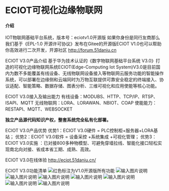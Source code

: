 # ECIOT可视化边缘物联网

#### 介绍
IOT物联网基础平台系统，版本号：eciotv1.0开源版 如果你身份是同行友商那么我们基于《EPL-1.0 开源许可协议》发布在Gitee的开源版ECIOT V1.0也可以帮助你高效进行二次开发，开源社区 http://forum.51daniu.cn  



ECIOT V3.0产品介绍
基于华为技术认证的《数字物联网基础平台系统 V3.0》打造的可视化边缘物联网系统ECIOT(Edge-Computing Iot System)V3.0是目前国内为数不多能覆盖有线设备、无线物联网设备接入等物联网云服务功能的智能操作系统，可以部署在边缘侧和云端同时为万物互联提供可靠安全稳定的终端接入、协议适配、智能策略、数据存储、图表分析、三维可视化和应用使能等核心功能。

ECIOT V3.0接入及输出能力
有线设备：MODUBS、HTTP、TCP/IP、RTSP、ISAPI、MQTT
无线物联网：LORA、LORAWAN、NBIOT、COAP
使能能力：RESTAPI、MQTT、WEBSOCKET

 **独立产品源代码知识产权，整套系统完全私有化部署。** 


ECIOT V3.0产品优势
优势1：ECIOT V3.0硬件 = PLC控制柜+服务器+LORA基站；
优势2：ECIOT V3.0软件 = 设备采控 +系统集成 +可视化管理；
优势3：ECIOT V3.0实施 ：已对接800多种物模型、可避免穿墙拉线、智能化接口轻松实现南北向对接、省成本省工期、成熟、高效。 

ECIOT V3.0在线体验
http://eciot.51daniu.cn/

ECIOT V3.0功能清单
![红色标注为V1.0开源版所有功能](https://images.gitee.com/uploads/images/2021/0802/092852_268ec53f_2312474.png "11.png")
![输入图片说明](https://images.gitee.com/uploads/images/2021/0802/092943_e0e11538_2312474.png "1.png")
![输入图片说明](https://images.gitee.com/uploads/images/2021/0802/093015_291cf22a_2312474.png "2.png")
![输入图片说明](https://images.gitee.com/uploads/images/2021/0802/093025_ab8b21cb_2312474.png "3.png")
![输入图片说明](https://images.gitee.com/uploads/images/2021/0802/093033_e611e8d1_2312474.png "4.png")
![输入图片说明](https://images.gitee.com/uploads/images/2021/0802/093040_9dd4de73_2312474.png "5.png")
![输入图片说明](https://images.gitee.com/uploads/images/2021/0802/093050_9e9eaf9c_2312474.png "6.png")
![输入图片说明](https://images.gitee.com/uploads/images/2021/0802/093057_ff118c62_2312474.png "7.png")
